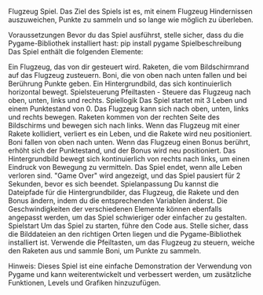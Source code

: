 Flugzeug Spiel.
Das Ziel des Spiels ist es, mit einem Flugzeug Hindernissen auszuweichen, Punkte zu sammeln und so lange wie möglich zu überleben.

Voraussetzungen
Bevor du das Spiel ausführst, stelle sicher, dass du die Pygame-Bibliothek installiert hast:
pip install pygame
Spielbeschreibung
Das Spiel enthält die folgenden Elemente:

Ein Flugzeug, das von dir gesteuert wird.
Raketen, die vom Bildschirmrand auf das Flugzeug zusteuern.
Boni, die von oben nach unten fallen und bei Berührung Punkte geben.
Ein Hintergrundbild, das sich kontinuierlich horizontal bewegt.
Spielsteuerung
Pfeiltasten - Steuere das Flugzeug nach oben, unten, links und rechts.
Spiellogik
Das Spiel startet mit 3 Leben und einem Punktestand von 0.
Das Flugzeug kann sich nach oben, unten, links und rechts bewegen.
Raketen kommen von der rechten Seite des Bildschirms und bewegen sich nach links. Wenn das Flugzeug mit einer Rakete kollidiert, verliert es ein Leben, und die Rakete wird neu positioniert.
Boni fallen von oben nach unten. Wenn das Flugzeug einen Bonus berührt, erhöht sich der Punktestand, und der Bonus wird neu positioniert.
Das Hintergrundbild bewegt sich kontinuierlich von rechts nach links, um einen Eindruck von Bewegung zu vermitteln.
Das Spiel endet, wenn alle Leben verloren sind. "Game Over" wird angezeigt, und das Spiel pausiert für 2 Sekunden, bevor es sich beendet.
Spielanpassung
Du kannst die Dateipfade für die Hintergrundbilder, das Flugzeug, die Rakete und den Bonus ändern, indem du die entsprechenden Variablen änderst.
Die Geschwindigkeiten der verschiedenen Elemente können ebenfalls angepasst werden, um das Spiel schwieriger oder einfacher zu gestalten.
Spielstart
Um das Spiel zu starten, führe den Code aus. Stelle sicher, dass die Bilddateien an den richtigen Orten liegen und die Pygame-Bibliothek installiert ist. Verwende die Pfeiltasten, um das Flugzeug zu steuern, weiche den Raketen aus und sammle Boni, um Punkte zu sammeln.

Hinweis: Dieses Spiel ist eine einfache Demonstration der Verwendung von Pygame und kann weiterentwickelt und verbessert werden, um zusätzliche Funktionen, Levels und Grafiken hinzuzufügen.
